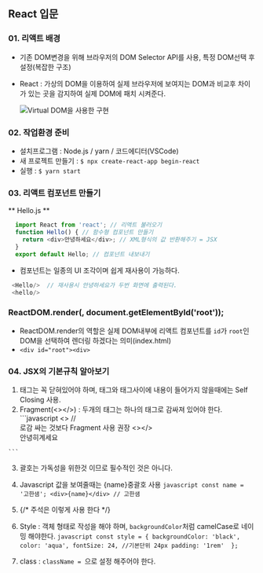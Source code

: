 ## React 입문
### 01. 리액트 배경 

  - 기존 DOM변경을 위해 브라우저의 DOM Selector API를 사용, 특정 DOM선택 후 설정(복잡한 구조)
  - React : 가상의 DOM을 이용하여 실제 브라우저에 보여지는 DOM과 비교후 차이가 있는 곳을 감지하여 실제 DOM에 패치 시켜준다.
  
    ![Virtual DOM을 사용한 구현](../begin-react/src/image/virrualDom.png)

### 02. 작업환경 준비

  - 설치프로그램 : Node.js / yarn / 코드에디터(VSCode) 
  - 새 프로젝트 만들기 : `$ npx create-react-app begin-react`
  - 실행 : `$ yarn start`

### 03. 리액트 컴포넌트 만들기

  \*\* Hello.js \*\* 

  ```javascript
    import React from 'react'; // 리액트 불러오기
    function Hello() { // 함수형 컴포넌트 만들기
      return <div>안녕하세요</div>; // XML형식의 값 반환해주기 = JSX
    }
    export default Hello; // 컴포넌트 내보내기
  ```

  - 컴포넌트는 일종의 UI 조각이며 쉽게 재사용이 가능하다.
  ```javascript
   <Hello/>  // 재사용시 안녕하세요가 두번 화면에 출력된다.
   <hello/>
  ```
  
  ### ReactDOM.render(<App />, document.getElementById('root'));
  - ReactDOM.render의 역할은 실제 DOM내부에 리액트 컴포넌트를 `id`가 `root`인 DOM을 선택하여 렌더링 하겠다는 의미(index.html) 
  - `<div id="root"><div>` 
  
### 04. JSX의 기본규칙 알아보기

  1. 태그는 꼭 닫혀있어야 하며, 태그와 태그사이에 내용이 들어가지 않을때에는 Self Closing 사용. 
  2. Fragment(<></>) : 두개의 태그는 하나의 태그로 감싸져 있어야 한다. 
    ```javascript 
    	<>  // <div>로감 싸는 것보다 Fragment 사용 권장 <></>
        <Hello />
        <Hello />
        <div>안녕히계세요</div>
      </>
    ```

  3. 괄호는 가독성을 위한것 이므로 필수적인 것은 아니다.
  4. Javascript 값을 보여줄때는 {name}중괄호 사용 
    ```javascript
    const name = '고한샘';
    <div>{name}</div> // 고한샘
    ```

  5. {/* 주석은 이렇게 사용 한다 */}
  6. Style : 객체 형태로 작성을 해야 하며, `backgroundColor`처럼 camelCase로 네이밍 해야한다.
    ```javascript
    	const style = {
        backgroundColor: 'black',
        color: 'aqua',
        fontSize: 24, //기본단위 24px
        padding: '1rem' 
    	};
    ```
  7. class : `className = `으로 설정 해주어야 한다.